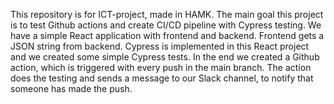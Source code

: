 This repository is for ICT-project, made in HAMK. 
The main goal this project is to test Github actions and create CI/CD pipeline with Cypress testing. 
We have a simple React application with frontend and backend. Frontend gets a JSON string from backend.
Cypress is implemented in this React project and we created some simple Cypress tests.
In the end we created a  Github action, which is triggered with every push in the main branch. The action does the testing and sends a message to our Slack channel, to notify that someone has made the push. 
